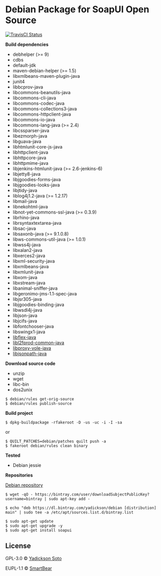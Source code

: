 # Debian Package for SoapUI Open Source

[![TravisCI Status][travis-image]][travis-url]

**Build dependencies**

- debhelper (>= 9)
- cdbs
- default-jdk
- maven-debian-helper (>= 1.5)
- libxmlbeans-maven-plugin-java
- junit4
- libbcprov-java
- libcommons-beanutils-java
- libcommons-cli-java
- libcommons-codec-java
- libcommons-collections3-java
- libcommons-httpclient-java
- libcommons-io-java
- libcommons-lang-java (>= 2.4)
- libcssparser-java
- libezmorph-java
- libguava-java
- libhtmlunit-core-js-java
- libhttpclient-java
- libhttpcore-java
- libhttpmime-java
- libjenkins-htmlunit-java (>= 2.6-jenkins-6)
- libjetty8-java
- libjgoodies-forms-java
- libjgoodies-looks-java
- libjtidy-java
- liblog4j1.2-java (>= 1.2.17)
- libmail-java
- libnekohtml-java
- libnot-yet-commons-ssl-java (>= 0.3.9)
- librhino-java
- librsyntaxtextarea-java
- libsac-java
- libsaxonb-java (>= 9.1.0.8)
- libws-commons-util-java (>= 1.0.1)
- libwss4j-java
- libxalan2-java
- libxerces2-java
- libxml-security-java
- libxmlbeans-java
- libxmlunit-java
- libxom-java
- libxstream-java
- libanimal-sniffer-java
- libgeronimo-jms-1.1-spec-java
- libjsr305-java
- libjgoodies-binding-java
- libwsdl4j-java
- libjson-java
- libjcifs-java
- libfontchooser-java
- libswingx1-java
- [libflex-java](https://github.com/yadickson/flex-debs)
- [libl2fprod-common-java](https://github.com/yadickson/l2fprod-common-debs)
- [libproxy-vole-java](https://github.com/yadickson/proxy-vole-debs)
- [libjsonpath-java](https://github.com/yadickson/jsonpath-debs)

**Download source code**

- unzip
- wget
- libc-bin
- dos2unix 

```
$ debian/rules get-orig-source
$ debian/rules publish-source
```

**Build project**

```
$ dpkg-buildpackage -rfakeroot -D -us -uc -i -I -sa
```
or
```
$ QUILT_PATCHES=debian/patches quilt push -a
$ fakeroot debian/rules clean binary
```

**Tested**

- Debian jessie

**Repositories**

[Debian repository](https://bintray.com/yadickson/debian)

```
$ wget -qO - https://bintray.com/user/downloadSubjectPublicKey?username=bintray | sudo apt-key add -
```
```
$ echo "deb https://dl.bintray.com/yadickson/debian [distribution] main" | sudo tee -a /etc/apt/sources.list.d/bintray.list
```
```
$ sudo apt-get update
$ sudo apt-get upgrade -y
$ sudo apt-get install soapui
```

## License

GPL-3.0 © [Yadickson Soto](https://github.com/yadickson)

EUPL-1.1 © [SmartBear](https://github.com/SmartBear/soapui)

[travis-image]: https://api.travis-ci.org/yadickson/soapui-debs.svg?branch=jessie
[travis-url]: https://travis-ci.org/yadickson/soapui-debs


